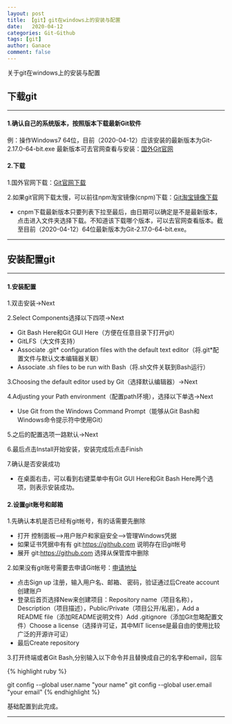 ```yaml
---
layout: post
title: 【git】git在windows上的安装与配置
date:   2020-04-12
categories: Git-Github
tags: [git]
author: Ganace
comment: false
---
```


关于git在windows上的安装与配置


## 下载git

---

####  1.确认自己的系统版本，按照版本下载最新Git软件

例：操作Windows7 64位，目前（2020-04-12）应该安装的最新版本为Git-2.17.0-64-bit.exe
最新版本可去官网查看与安装：[国外Git官网](https://git-scm.com/download/win)

####  2.下载

1.国外官网下载：[Git官网下载](https://git-scm.com/download/win)

2.如果git官网下载太慢，可以前往npm淘宝镜像(cnpm)下载：[Git淘宝镜像下载](https://npm.taobao.org/mirrors/git-for-windows/)
  - cnpm下载最新版本只要列表下拉至最后，由日期可以确定是不是最新版本，点击进入文件夹选择下载。不知道该下载哪个版本，可以去官网查看版本。截至目前（2020-04-12）64位最新版本为Git-2.17.0-64-bit.exe。

---

## 安装配置git

---

####  1.安装配置

1.双击安装->Next

2.Select Components选择以下四项->Next
  - Git Bash Here和Git GUI Here（方便在任意目录下打开git）
  - GitLFS（大文件支持）
  - Associate .git* configuration files with the default text editor（将.git*配置文件与默认文本编辑器关联）
  - Associate .sh files to be run with Bash（将.sh文件关联到Bash运行）

3.Choosing the default editor used by Git（选择默认编辑器）->Next

4.Adjusting your Path environment（配置path环境），选择以下单选->Next
  - Use Git from the Windows Command Prompt（能够从Git Bash和Windows命令提示符中使用Git）

5.之后的配置选项一路默认->Next

6.最后点击Install开始安装，安装完成后点击Finish

7.确认是否安装成功
  - 在桌面右击，可以看到右键菜单中有Git GUI Here和Git Bash Here两个选项，则表示安装成功。

####  2.设置git账号和邮箱

1.先确认本机是否已经有git帐号，有的话需要先删除

  - 打开 控制面板–>用户账户和家庭安全–>管理Windows凭据
  - 如果证书凭据中有有 git:https://github.com 说明存在旧git帐号
  - 展开 git:https://github.com 选择从保管库中删除

2.如果没有git账号需要去申请Git帐号：[申请地址](https://github.com/)

  - 点击Sign up 注册，输入用户名、邮箱、 密码，验证通过后Create account创建账户
  - 登录后首页选择New来创建项目：Repository name（项目名称），Description（项目描述），Public/Private（项目公开/私密），Add a README file（添加README说明文件）Add .gitignore（添加Git忽略配置文件）Choose a license（选择许可证，其中MIT license是最自由的使用比较广泛的开源许可证）
  - 最后Create repository

3.打开终端或者Git Bash,分别输入以下命令并且替换成自己的名字和email，回车

{% highlight ruby %}

git config --global user.name "your name"
git config --global user.email "your email"
{% endhighlight %}

基础配置到此完成。

---
